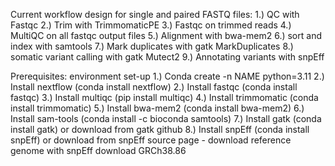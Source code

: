 Current workflow design for single and paired FASTQ files: 
  1.) QC with Fastqc
  2.) Trim with TrimmomaticPE
  3.) Fastqc on trimmed reads
  4.) MultiQC on all fastqc output files
  5.) Alignment with bwa-mem2
  6.) sort and index with samtools 
  7.) Mark duplicates with gatk MarkDuplicates
  8.) somatic variant calling with gatk Mutect2
  9.) Annotating variants with snpEff

Prerequisites: environment set-up
  1.) Conda create -n NAME python=3.11
  2.) Install nextflow (conda install nextflow)
  2.) Install fastqc (conda install fastqc)
  3.) Install multiqc (pip install multiqc)
  4.) Install trimmomatic (conda install trimmomatic) 
  5.) Install bwa-mem2 (conda install bwa-mem2) 
  6.) Install sam-tools (conda install -c bioconda samtools)
  7.) Install gatk (conda install gatk) or download from gatk github
  8.) Install snpEff (conda install snpEff) or download from snpEff source page 
      - download reference genome with snpEff download GRCh38.86 

